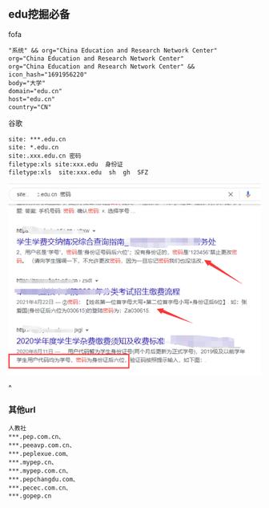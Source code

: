 
## **edu挖掘必备**
fofa
```
"系统" && org="China Education and Research Network Center"
org="China Education and Research Network Center"
org="China Education and Research Network Center" && icon_hash="1691956220"
body="大学"
domain="edu.cn"
host="edu.cn" 
country="CN"
```

谷歌
```
site: ***.edu.cn
site: *.edu.cn
site:.xxx.edu.cn 密码
filetype:xls site:xxx.edu  身份证
filetype:xls  site:xxx.edu  sh  gh  SFZ
```
![](.topwrite/assets/image_1742535577083.png)


^

### **其他url**
```
人教社
***.pep.com.cn、
***.peeavp.com.cn、
***.peplexue.com、
***.mypep.cn、
***.mypep.com.cn、
***.pepchangdu.com、
***.pecec.com.cn、
***.gopep.cn
```